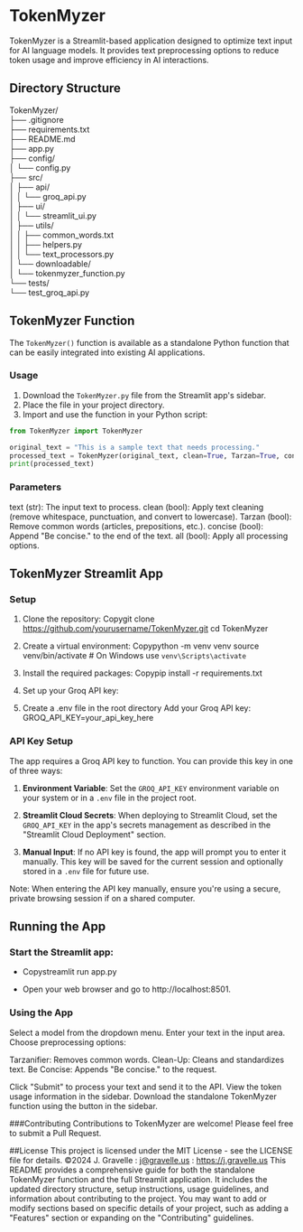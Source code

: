 # TokenMyzer

TokenMyzer is a Streamlit-based application designed to optimize text input for AI language models. It provides text preprocessing options to reduce token usage and improve efficiency in AI interactions.


## Directory Structure

TokenMyzer/  
├── .gitignore  
├── requirements.txt  
├── README.md  
├── app.py  
├── config/  
│   └── config.py  
├── src/  
│   ├── api/  
│   │   └── groq_api.py  
│   ├── ui/  
│   │   └── streamlit_ui.py  
│   ├── utils/  
│   │   ├── common_words.txt  
│   │   ├── helpers.py  
│   │   └── text_processors.py  
│   └── downloadable/  
│       └── tokenmyzer_function.py  
└── tests/  
└── test_groq_api.py  
  

## TokenMyzer Function

The `TokenMyzer()` function is available as a standalone Python function that can be easily integrated into existing AI applications.


### Usage

1. Download the `TokenMyzer.py` file from the Streamlit app's sidebar.
2. Place the file in your project directory.
3. Import and use the function in your Python script:

```python
from TokenMyzer import TokenMyzer

original_text = "This is a sample text that needs processing."
processed_text = TokenMyzer(original_text, clean=True, Tarzan=True, concise=True)
print(processed_text)
```

### Parameters

text (str): The input text to process.
clean (bool): Apply text cleaning (remove whitespace, punctuation, and convert to lowercase).
Tarzan (bool): Remove common words (articles, prepositions, etc.).
concise (bool): Append "Be concise." to the end of the text.
all (bool): Apply all processing options.

## TokenMyzer Streamlit App
### Setup

1.  Clone the repository:
Copygit clone https://github.com/yourusername/TokenMyzer.git
cd TokenMyzer

2.  Create a virtual environment:
Copypython -m venv venv
source venv/bin/activate  # On Windows use `venv\Scripts\activate`

3.  Install the required packages:
Copypip install -r requirements.txt

4.  Set up your Groq API key:

5.  Create a .env file in the root directory
Add your Groq API key: GROQ_API_KEY=your_api_key_here


### API Key Setup

The app requires a Groq API key to function. You can provide this key in one of three ways:

1. **Environment Variable**: Set the `GROQ_API_KEY` environment variable on your system or in a `.env` file in the project root.

2. **Streamlit Cloud Secrets**: When deploying to Streamlit Cloud, set the `GROQ_API_KEY` in the app's secrets management as described in the "Streamlit Cloud Deployment" section.

3. **Manual Input**: If no API key is found, the app will prompt you to enter it manually. This key will be saved for the current session and optionally stored in a `.env` file for future use.

Note: When entering the API key manually, ensure you're using a secure, private browsing session if on a shared computer.


## Running the App

### Start the Streamlit app:
- Copystreamlit run app.py

- Open your web browser and go to http://localhost:8501.

### Using the App

Select a model from the dropdown menu.
Enter your text in the input area.
Choose preprocessing options:

Tarzanifier: Removes common words.
Clean-Up: Cleans and standardizes text.
Be Concise: Appends "Be concise." to the request.


Click "Submit" to process your text and send it to the API.
View the token usage information in the sidebar.
Download the standalone TokenMyzer function using the button in the sidebar.

###Contributing
Contributions to TokenMyzer are welcome! Please feel free to submit a Pull Request.

##License
This project is licensed under the MIT License - see the LICENSE file for details.
©2024 J. Gravelle : j@gravelle.us : https://j.gravelle.us
This README provides a comprehensive guide for both the standalone TokenMyzer function and the full Streamlit application. It includes the updated directory structure, setup instructions, usage guidelines, and information about contributing to the project. You may want to add or modify sections based on specific details of your project, such as adding a "Features" section or expanding on the "Contributing" guidelines.

